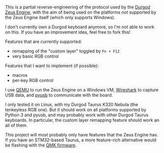 This is a partial reverse-engineering of the protocol used by the [Durgod Zeus Engine], with the aim of being used on the platforms not supported by the Zeus Engine itself (which only supports Windows).

I don't currently own a Durgod keyboard anymore, so I'm not able to work on this. If you have an improvement idea, feel free to fork this!

Features that are currently supported:

- remapping of the "custom layer" toggled by `Fn + F12`
- very basic RGB control

Features that I want to implement (if possible):

- macros
- per-key RGB control

I use [QEMU] to run the Zeus Engine on a Windows VM, [Wireshark] to capture USB data, and [pyusb] to communicate with the board.

I only tested it on Linux, with my Durgod Taurus K320 Nebula (the tenkeyless RGB one). But it should work on all platforms supported by Python 3 and pyusb, and may probably work with other Durgod Taurus keyboards. In particular, the custom layer remapping feature should work an all of them.

This project will most probably only have features that the Zeus Engine has. If you have an STM32-based Taurus, a more feature-rich alternative would be flashing with the [QMK firmware].

[durgod zeus engine]: https://www.durgod.com/Durgod-Zeus-Engine?_l=en
[qemu]: https://www.qemu.org/
[wireshark]: https://www.wireshark.org/
[pyusb]: https://github.com/pyusb/pyusb
[qmk firmware]: https://github.com/qmk/qmk_firmware/tree/master/keyboards/durgod/

